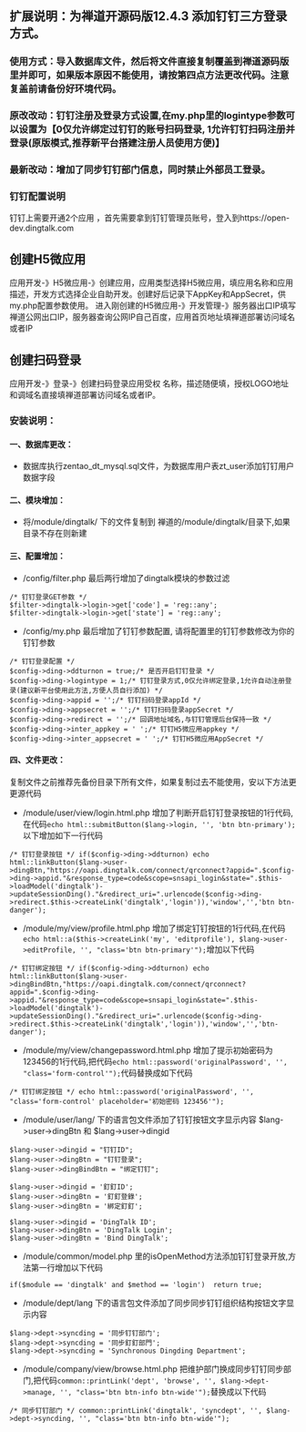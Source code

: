 ## 扩展说明：为禅道开源码版12.4.3 添加钉钉三方登录方式。
### 使用方式：导入数据库文件，然后将文件直接复制覆盖到禅道源码版里并即可，如果版本原因不能使用，请按第四点方法更改代码。注意复盖前请备份好环境代码。
### 原改改动：钉钉注册及登录方式设置,在my.php里的logintype参数可以设置为【0仅允许绑定过钉钉的账号扫码登录, 1允许钉钉扫码注册并登录(原版模式,推荐新平台搭建注册人员使用方便)】
### 最新改动：增加了同步钉钉部门信息，同时禁止外部员工登录。

### 钉钉配置说明
钉钉上需要开通2个应用 ，首先需要拿到钉钉管理员账号，登入到https://open-dev.dingtalk.com

## 创建H5微应用
应用开发-》H5微应用-》创建应用，应用类型选择H5微应用，填应用名称和应用描述，开发方式选择企业自助开发。创建好后记录下AppKey和AppSecret，供my.php配置参数使用。
进入刚创建的H5微应用-》开发管理-》服务器出口IP填写禅道公网出口IP，服务器查询公网IP自己百度，应用首页地址填禅道部署访问域名或者IP

## 创建扫码登录
应用开发-》登录-》创建扫码登录应用受权
名称，描述随便填，授权LOGO地址和调域名直接填禅道部署访问域名或者IP。

### 安装说明：

#### 一、数据库更改：
* 数据库执行zentao_dt_mysql.sql文件，为数据库用户表zt_user添加钉钉用户数据字段


#### 二、模块增加：
* 将/module/dingtalk/ 下的文件复制到 禅道的/module/dingtalk/目录下,如果目录不存在则新建


#### 三、配置增加：
* /config/filter.php 最后两行增加了dingtalk模块的参数过滤
```
/* 钉钉登录GET参数 */
$filter->dingtalk->login->get['code'] = 'reg::any';
$filter->dingtalk->login->get['state'] = 'reg::any';
```
* /config/my.php 最后增加了钉钉参数配置, 请将配置里的钉钉参数修改为你的钉钉参数
```
/* 钉钉登录配置 */
$config->ding->ddturnon = true;/* 是否开启钉钉登录 */
$config->ding->logintype = 1;/* 钉钉登录方式,0仅允许绑定登录,1允许自动注册登录(建议新平台使用此方法,方便人员自行添加) */
$config->ding->appid = '';/* 钉钉扫码登录appId */
$config->ding->appsecret = '';/* 钉钉扫码登录appSecret */
$config->ding->redirect = '';/* 回调地址域名,与钉钉管理后台保持一致 */
$config->ding->inter_appkey = ' ';/* 钉钉H5微应用appkey */
$config->ding->inter_appsecret = ' ';/* 钉钉H5微应用AppSecret */
```

#### 四、文件更改：
复制文件之前推荐先备份目录下所有文件，如果复制过去不能使用，安以下方法更更源代码

* /module/user/view/login.html.php 增加了判断开启钉钉登录按钮的1行代码,在代码```echo html::submitButton($lang->login, '', 'btn btn-primary');```以下增加如下一行代码
```
/* 钉钉登录按钮 */ if($config->ding->ddturnon) echo html::linkButton($lang->user->dingBtn,"https://oapi.dingtalk.com/connect/qrconnect?appid=".$config->ding->appid."&response_type=code&scope=snsapi_login&state=".$this->loadModel('dingtalk')->updateSessionDing()."&redirect_uri=".urlencode($config->ding->redirect.$this->createLink('dingtalk','login')),'window','','btn btn-danger');
```
* /module/my/view/profile.html.php 增加了绑定钉钉按钮的1行代码,在代码```echo html::a($this->createLink('my', 'editprofile'), $lang->user->editProfile, '', "class='btn btn-primary'");```增加以下代码
```
/* 钉钉绑定按钮 */ if($config->ding->ddturnon) echo html::linkButton($lang->user->dingBindBtn,"https://oapi.dingtalk.com/connect/qrconnect?appid=".$config->ding->appid."&response_type=code&scope=snsapi_login&state=".$this->loadModel('dingtalk')->updateSessionDing()."&redirect_uri=".urlencode($config->ding->redirect.$this->createLink('dingtalk','login')),'window','','btn-danger');
```
* /module/my/view/changepassword.html.php 增加了提示初始密码为123456的1行代码,把代码```echo html::password('originalPassword', '', "class='form-control'");```代码替换成如下代码
```
/* 钉钉绑定按钮 */ echo html::password('originalPassword', '', "class='form-control' placeholder='初始密码 123456'");
```
* /module/user/lang/ 下的语言包文件添加了钉钉按钮文字显示内容 $lang->user->dingBtn 和 $lang->user->dingid
```
$lang->user->dingid = "钉钉ID";
$lang->user->dingBtn = "钉钉登录";
$lang->user->dingBindBtn = "绑定钉钉";

$lang->user->dingid = '釘釘ID';
$lang->user->dingBtn = '釘釘登錄';
$lang->user->dingBtn = '綁定釘釘';

$lang->user->dingid = 'DingTalk ID';
$lang->user->dingBtn = 'DingTalk Login';
$lang->user->dingBtn = 'Bind DingTalk';
```
* /module/common/model.php 里的isOpenMethod方法添加钉钉登录开放,方法第一行增加以下代码
```
if($module == 'dingtalk' and $method == 'login')  return true;
```
* /module/dept/lang 下的语言包文件添加了同步同步钉钉组织结构按钮文字显示内容
```
$lang->dept->syncding = '同步钉钉部门';
$lang->dept->syncding = '同步釘釘部門';
$lang->dept->syncding = 'Synchronous Dingding Department';
```
* /module/company/view/browse.html.php 把维护部门换成同步钉钉同步部门,把代码```common::printLink('dept', 'browse', '', $lang->dept->manage, '', "class='btn btn-info btn-wide'");```替换成以下代码
```
/* 同步钉钉部门 */ common::printLink('dingtalk', 'syncdept', '', $lang->dept->syncding, '', "class='btn btn-info btn-wide'");
```



